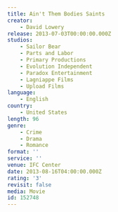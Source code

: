 ```yaml
---
title: Ain't Them Bodies Saints
creator:
    - David Lowery
release: 2013-07-03T00:00:00.000Z
studios:
    - Sailor Bear
    - Parts and Labor
    - Primary Productions
    - Evolution Independent
    - Paradox Entertainment
    - Lagniappe Films
    - Upload Films
language:
    - English
country:
    - United States
length: 96
genre:
    - Crime
    - Drama
    - Romance
format: ''
service: ''
venue: IFC Center
date: 2013-08-16T04:00:00.000Z
rating: '3'
revisit: false
media: Movie
id: 152748
---
```



